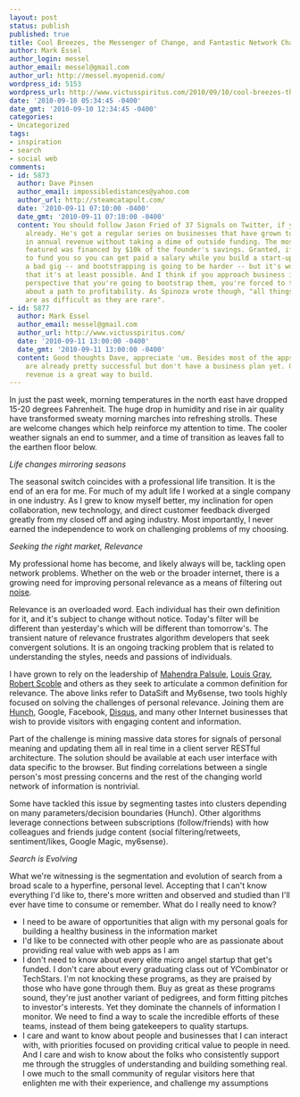 ```yaml
---
layout: post
status: publish
published: true
title: Cool Breezes, the Messenger of Change, and Fantastic Network Challenges
author: Mark Essel
author_login: messel
author_email: messel@gmail.com
author_url: http://messel.myopenid.com/
wordpress_id: 5153
wordpress_url: http://www.victusspiritus.com/2010/09/10/cool-breezes-the-messenger-of-change-and-fantastic-network-challenges/
date: '2010-09-10 05:34:45 -0400'
date_gmt: '2010-09-10 12:34:45 -0400'
categories:
- Uncategorized
tags:
- inspiration
- search
- social web
comments:
- id: 5873
  author: Dave Pinsen
  author_email: impossibledistances@yahoo.com
  author_url: http://steamcatapult.com/
  date: '2010-09-11 07:10:00 -0400'
  date_gmt: '2010-09-11 07:10:00 -0400'
  content: You should follow Jason Fried of 37 Signals on Twitter, if you haven't
    already. He's got a regular series on businesses that have grown to $1 million+
    in annual revenue without taking a dime of outside funding. The most recent one
    featured was financed by $10k of the founder's savings. Granted, if VCs are going
    to fund you so you can get paid a salary while you build a start-up, that's not
    a bad gig -- and bootstrapping is going to be harder -- but it's worth remembering
    that it's at least possible. And I think if you approach business ideas from the
    perspective that you're going to bootstrap them, you're forced to think more clearly
    about a path to profitability. As Spinoza wrote though, "all things excellent
    are as difficult as they are rare".
- id: 5877
  author: Mark Essel
  author_email: messel@gmail.com
  author_url: http://www.victusspiritus.com/
  date: '2010-09-11 13:00:00 -0400'
  date_gmt: '2010-09-11 13:00:00 -0400'
  content: Good thoughts Dave, appreciate 'um. Besides most of the apps that get funding
    are already pretty successful but don't have a business plan yet. Generating early
    revenue is a great way to build.
---
```

<p>In just the past week, morning temperatures in the north east have dropped 15-20 degrees Fahrenheit. The huge drop in humidity and rise in air quality have transformed sweaty morning marches into refreshing strolls. These are welcome changes which help reinforce my attention to time. The cooler weather signals an end to summer, and a time of transition as leaves fall to the earthen floor below.</p>
<p><I>Life changes mirroring seasons</I></p>
<p>The seasonal switch coincides with a professional life transition. It is the end of an era for me. For much of my adult life I worked at a single company in one industry. As I grew to know myself better, my inclination for open collaboration, new technology, and direct customer feedback diverged greatly from my closed off and aging industry. Most importantly, I never earned the independence to work on challenging problems of my choosing.</p>
<p><I>Seeking the right market, Relevance</I></p>
<p>My professional home has become, and likely always will be, tackling open network problems. Whether on the web or the broader internet, there is a growing need for improving personal relevance as a means of filtering out <a href="http://www.victusspiritus.com/2010/04/17/we-swim-in-a-sea-of-white-noise/">noise</a>. </p>
<p>Relevance is an overloaded word. Each individual has their own definition for it, and it's subject to change without notice. Today's filter will be different than yesterday's which will be different than tomorrow's. The transient nature of relevance frustrates algorithm developers that seek convergent solutions. It is an ongoing tracking problem that is related to understanding the styles, needs and passions of individuals.</p>
<p>I have grown to rely on the leadership of <a href="http://www.skepticgeek.com/socialweb/datasift-curation-engine-aims-for-relevance-in-real-time/">Mahendra Palsule</a>, <a HREF="http://blog.louisgray.com/2010/08/five-stages-of-filtering-relevance-and.html">Louis Gray</a>, <a HREF="http://scobleizer.com/2010/08/12/twitter-track-on-steroids-announced-by-tweetmeme-founder/">Robert Scoble</a> and others as they seek to articulate a common definition for relevance. The above links refer to DataSift and My6sense, two tools highly focused on solving the challenges of personal relevance. Joining them are <a href="http://hunch.com">Hunch</a>, Google, Facebook, <a href="http://disqus.com">Disqus</a>, and many other Internet businesses that wish to provide visitors with engaging content and information.</p>
<p>Part of the challenge is mining massive data stores for signals of personal meaning and updating them all in real time in a client server RESTful architecture. The solution should be available at each user interface with data specific to the browser. But finding correlations between a single person's most pressing concerns and the rest of the changing world network of information is nontrivial. </p>
<p>Some have tackled this issue by segmenting tastes into clusters depending on many parameters/decision boundaries (Hunch). Other algorithms leverage connections between subscriptions (follow/friends) with how colleagues and friends judge content (social filtering/retweets, sentiment/likes, Google Magic, my6sense). </p>
<p><I>Search is Evolving</I></p>
<p>What we're witnessing is the segmentation and evolution of search from a broad scale to a hyperfine, personal level. Accepting that I can't know everything I'd like to, there's more written and observed and studied than I'll ever have time to consume or remember. What do I really need to know?</p>
<ul>
<li>I need to be aware of opportunities that align with my personal goals for building a healthy business in the information market</li>
<li>I'd like to be connected with other people who are as passionate about providing real value with web apps as I am</li>
<li>I don't need to know about every elite micro angel startup that get's funded. I don't care about every graduating class out of YCombinator or TechStars. I'm not knocking these programs, as they are praised by those who have gone through them. Buy as great as these programs sound, they're just another variant of pedigrees, and form fitting pitches to investor's interests. Yet they dominate the channels of information I monitor. We need to find a way to scale the incredible efforts of these teams, instead of them being gatekeepers to quality startups.</li>
<li>I care and want to know about people and businesses that I can interact with, with priorities focused on providing critical value to people in need. And I care and wish to know about the folks who consistently support me through the struggles of understanding and building something real. I owe much to the small community of regular visitors here that enlighten me with their experience, and challenge my assumptions</li>
</ul>
